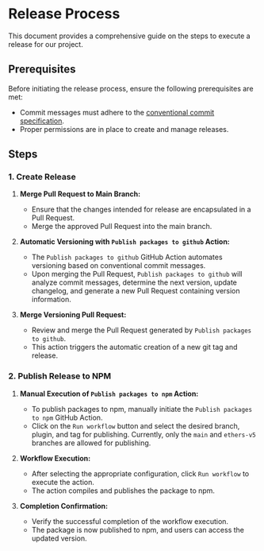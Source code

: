 # Release Process

This document provides a comprehensive guide on the steps to execute a release for our project.

## Prerequisites

Before initiating the release process, ensure the following prerequisites are met:

- Commit messages must adhere to the [conventional commit specification](https://www.conventionalcommits.org/).
- Proper permissions are in place to create and manage releases.

## Steps

### 1. Create Release

1. **Merge Pull Request to Main Branch:**
   - Ensure that the changes intended for release are encapsulated in a Pull Request.
   - Merge the approved Pull Request into the main branch.

2. **Automatic Versioning with `Publish packages to github` Action:**
   - The `Publish packages to github` GitHub Action automates versioning based on conventional commit messages.
   - Upon merging the Pull Request, `Publish packages to github` will analyze commit messages, determine the next version, update changelog, and generate a new Pull Request containing version information.

3. **Merge Versioning Pull Request:**
   - Review and merge the Pull Request generated by `Publish packages to github`.
   - This action triggers the automatic creation of a new git tag and release.

### 2. Publish Release to NPM

1. **Manual Execution of `Publish packages to npm` Action:**
   - To publish packages to npm, manually initiate the `Publish packages to npm` GitHub Action.
   - Click on the `Run workflow` button and select the desired branch, plugin, and tag for publishing. Currently, only the `main` and `ethers-v5` branches are allowed for publishing.

2. **Workflow Execution:**
   - After selecting the appropriate configuration, click `Run workflow` to execute the action.
   - The action compiles and publishes the package to npm.

3. **Completion Confirmation:**
   - Verify the successful completion of the workflow execution.
   - The package is now published to npm, and users can access the updated version.
